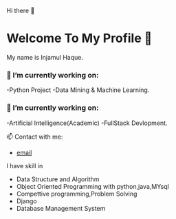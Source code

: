Hi there 👋  <br/>
# Welcome To My Profile 👋

My name is Injamul Haque.
### 🔭 I’m currently working on:
 -Python Project
 -Data Mining & Machine Learning. 
 
 ### 🔭 I’m currently working on:
 -Artificial Intelligence(Academic)
 -FullStack Devlopment. 

📫 Contact with me:
  - [email](injamulhaque9117@gmail.com)

 
I have skill in
- Data Structure and Algorithm
- Object Oriented Programming with python,java,MYsql
- Compettive programming,Problem Solving
- Django
- Database Management System

<!--
**injamul3798/injamul3798** is a ✨ _special_ ✨ repository because its `README.md` (this file) appears on your GitHub profile.

Here are some ideas to get you started:

- 🔭 I’m currently working on Object Oriented Programming
- 🌱 I’m currently learning Database management System
- 👯 I’m looking to collaborate on some project based on OOP
- 🤔 I’m looking for help with ...
- 💬 Ask me about ...
- 📫 How to reach me: injamul15-3798@diu.edu.bd
- 😄 Pronouns: ...
- ⚡ Fun fact: ...
-->
